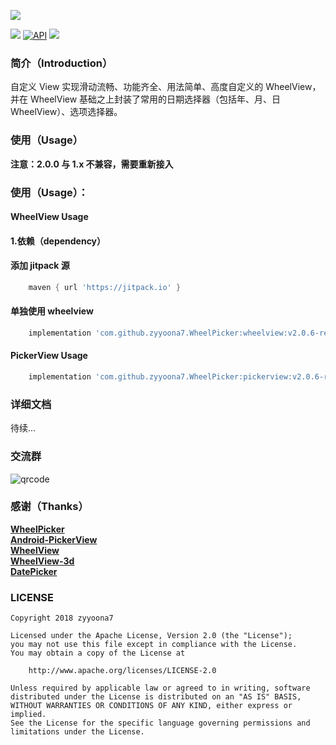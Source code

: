 ![](https://github.com/zyyoona7/WheelPicker/blob/wheelpicker_2.x/perview/banner.jpg)

![](https://img.shields.io/badge/platform-android-brightgreen.svg)
[![API](https://img.shields.io/badge/API-16%2B-brightgreen.svg?style=flat)](https://android-arsenal.com/api?level=16)
[![](https://img.shields.io/github/license/zyyoona7/WheelPicker.svg)](https://github.com/zyyoona7/WheelPicker#license)
### 简介（Introduction）

自定义 View 实现滑动流畅、功能齐全、用法简单、高度自定义的 WheelView，并在 WheelView 基础之上封装了常用的日期选择器（包括年、月、日 WheelView）、选项选择器。


### 使用（Usage）

**注意：2.0.0 与 1.x 不兼容，需要重新接入**

### 使用（Usage）：

#### WheelView Usage

#### 1.依赖（dependency）

#### 添加 jitpack 源
```groovy
    maven { url 'https://jitpack.io' }
```

#### 单独使用 wheelview
```groovy
    implementation 'com.github.zyyoona7.WheelPicker:wheelview:v2.0.6-release'
```


#### PickerView Usage

```groovy
    implementation 'com.github.zyyoona7.WheelPicker:pickerview:v2.0.6-release'
```
### 详细文档

待续...
   
### 交流群
![qrcode](https://github.com/zyyoona7/WheelPicker/blob/master/perview/QQ_qrcode.png)

### 感谢（Thanks）
[**WheelPicker**](https://github.com/AigeStudio/WheelPicker)<br>
[**Android-PickerView**](https://github.com/Bigkoo/Android-PickerView)<br>
[**WheelView**](https://github.com/CNCoderX/WheelView)<br>
[**WheelView-3d**](https://github.com/youxiaochen/WheelView-3d)<br>
[**DatePicker**](https://github.com/chenglei1986/DatePicker)

### LICENSE
```
Copyright 2018 zyyoona7

Licensed under the Apache License, Version 2.0 (the "License");
you may not use this file except in compliance with the License.
You may obtain a copy of the License at

    http://www.apache.org/licenses/LICENSE-2.0

Unless required by applicable law or agreed to in writing, software
distributed under the License is distributed on an "AS IS" BASIS,
WITHOUT WARRANTIES OR CONDITIONS OF ANY KIND, either express or implied.
See the License for the specific language governing permissions and
limitations under the License.
```
